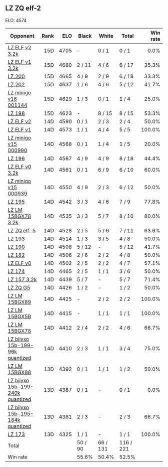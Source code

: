 ## LZ ZQ elf-2 ##

ELO: 4574

Opponent | Rank | ELO | Black | White | Total | Win rate
---------|-----:|----:|-------|-------|-------|-------:
[LZ ELF v2 3.2k](LZ%20ELF%20v2%203.2k.md) | 15D | 4705 | - | 0 / 1 | 0 / 1 | 0.0%
[LZ ELF v1 3.2k](LZ%20ELF%20v1%203.2k.md) | 15D | 4680 | 2 / 11 | 4 / 6 | 6 / 17 | 35.3%
[LZ 200](LZ%20200.md) | 15D | 4665 | 4 / 9 | 2 / 9 | 6 / 18 | 33.3%
[LZ 202](LZ%20202.md) | 15D | 4637 | 1 / 6 | 4 / 6 | 5 / 12 | 41.7%
[LZ minigo v16 001144](LZ%20minigo%20v16%20001144.md) | 15D | 4629 | 1 / 3 | 0 / 1 | 1 / 4 | 25.0%
[LZ 198](LZ%20198.md) | 15D | 4623 | - | 8 / 15 | 8 / 15 | 53.3%
[LZ ELF v2](LZ%20ELF%20v2.md) | 14D | 4590 | 0 / 1 | 2 / 3 | 2 / 4 | 50.0%
[LZ ELF v1](LZ%20ELF%20v1.md) | 14D | 4573 | 1 / 1 | 4 / 4 | 5 / 5 | 100.0%
[LZ minigo v15 000990](LZ%20minigo%20v15%20000990.md) | 14D | 4568 | 0 / 1 | 1 / 4 | 1 / 5 | 20.0%
[LZ 196](LZ%20196.md) | 14D | 4567 | 4 / 9 | 4 / 9 | 8 / 18 | 44.4%
[LZ ELF v0 3.2k](LZ%20ELF%20v0%203.2k.md) | 14D | 4561 | 0 / 1 | 6 / 9 | 6 / 10 | 60.0%
[LZ minigo v15 000939](LZ%20minigo%20v15%20000939.md) | 14D | 4550 | 4 / 9 | 2 / 3 | 6 / 12 | 50.0%
[LZ 195](LZ%20195.md) | 14D | 4542 | 3 / 3 | 4 / 6 | 7 / 9 | 77.8%
[LZ LM 15BGX78 3.2k](LZ%20LM%2015BGX78%203.2k.md) | 14D | 4535 | 3 / 3 | 5 / 7 | 8 / 10 | 80.0%
[LZ ZQ elf-5](LZ%20ZQ%20elf-5.md) | 14D | 4528 | 2 / 5 | 5 / 6 | 7 / 11 | 63.6%
[LZ 193](LZ%20193.md) | 14D | 4514 | 1 / 3 | 3 / 5 | 4 / 8 | 50.0%
[LZ 190](LZ%20190.md) | 14D | 4508 | 5 / 12 | - | 5 / 12 | 41.7%
[LZ 182](LZ%20182.md) | 14D | 4506 | 2 / 6 | 2 / 2 | 4 / 8 | 50.0%
[LZ ELF v0](LZ%20ELF%20v0.md) | 14D | 4502 | 2 / 5 | 2 / 2 | 4 / 7 | 57.1%
[LZ 174](LZ%20174.md) | 14D | 4465 | 2 / 5 | 1 / 1 | 3 / 6 | 50.0%
[LZ 157 3.2k](LZ%20157%203.2k.md) | 14D | 4439 | 5 / 7 | - | 5 / 7 | 71.4%
[LZ ZQ G5](LZ%20ZQ%20G5.md) | 14D | 4426 | 1 / 2 | - | 1 / 2 | 50.0%
[LZ LM 15BGX89](LZ%20LM%2015BGX89.md) | 14D | 4425 | - | 2 / 2 | 2 / 2 | 100.0%
[LZ LM 15BGX5B](LZ%20LM%2015BGX5B.md) | 14D | 4415 | - | 1 / 1 | 1 / 1 | 100.0%
[LZ LM 15BGX78](LZ%20LM%2015BGX78.md) | 14D | 4412 | 2 / 4 | 2 / 2 | 4 / 6 | 66.7%
[LZ bjiyxo 15b-199-96k quantized](LZ%20bjiyxo%2015b-199-96k%20quantized.md) | 14D | 4410 | 2 / 3 | 1 / 1 | 3 / 4 | 75.0%
[LZ LM 15BGX88](LZ%20LM%2015BGX88.md) | 13D | 4392 | 0 / 1 | 1 / 1 | 1 / 2 | 50.0%
[LZ bjiyxo 15b-199-240k quantized](LZ%20bjiyxo%2015b-199-240k%20quantized.md) | 13D | 4387 | 0 / 1 | - | 0 / 1 | 0.0%
[LZ bjiyxo 15b-195-184k quantized](LZ%20bjiyxo%2015b-195-184k%20quantized.md) | 13D | 4381 | 2 / 3 | - | 2 / 3 | 66.7%
[LZ 173](LZ%20173.md) | 13D | 4325 | 1 / 1 | - | 1 / 1 | 100.0%
Total | | | 50 / 90 | 66 / 131 | 116 / 221 | 
Win rate| | | 55.6% | 50.4% | 52.5% | 
